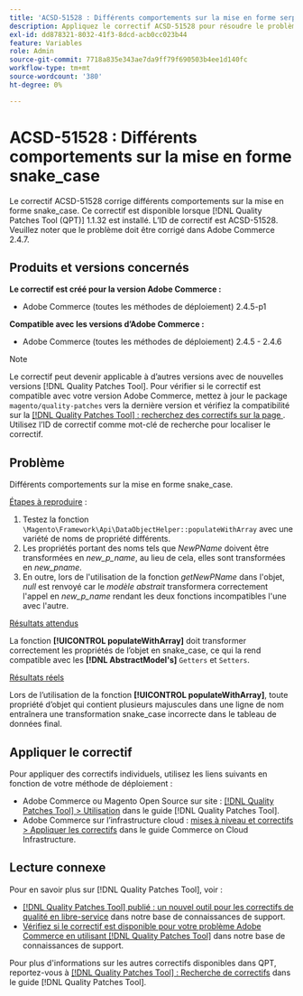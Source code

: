 ```yaml
---
title: 'ACSD-51528 : Différents comportements sur la mise en forme serpent_case'
description: Appliquez le correctif ACSD-51528 pour résoudre le problème Adobe Commerce où il existe différents comportements sur la mise en forme snake_case.
exl-id: dd878321-8032-41f3-8dcd-acb0cc023b44
feature: Variables
role: Admin
source-git-commit: 7718a835e343ae7da9ff79f690503b4ee1d140fc
workflow-type: tm+mt
source-wordcount: '380'
ht-degree: 0%

---
```


# ACSD-51528 : Différents comportements sur la mise en forme snake_case

Le correctif ACSD-51528 corrige différents comportements sur la mise en forme snake_case. Ce correctif est disponible lorsque [!DNL Quality Patches Tool (QPT)] 1.1.32 est installé. L’ID de correctif est ACSD-51528. Veuillez noter que le problème doit être corrigé dans Adobe Commerce 2.4.7.

## Produits et versions concernés

**Le correctif est créé pour la version Adobe Commerce :**

* Adobe Commerce (toutes les méthodes de déploiement) 2.4.5-p1

**Compatible avec les versions d’Adobe Commerce :**

* Adobe Commerce (toutes les méthodes de déploiement) 2.4.5 - 2.4.6

>[!NOTE]
>
>Le correctif peut devenir applicable à d’autres versions avec de nouvelles versions [!DNL Quality Patches Tool]. Pour vérifier si le correctif est compatible avec votre version Adobe Commerce, mettez à jour le package `magento/quality-patches` vers la dernière version et vérifiez la compatibilité sur la [[!DNL Quality Patches Tool] : recherchez des correctifs sur la page ](https://experienceleague.adobe.com/tools/commerce-quality-patches/index.html). Utilisez l’ID de correctif comme mot-clé de recherche pour localiser le correctif.

## Problème

Différents comportements sur la mise en forme snake_case.

<u>Étapes à reproduire</u> :

1. Testez la fonction `\Magento\Framework\Api\DataObjectHelper::populateWithArray` avec une variété de noms de propriété différents.
1. Les propriétés portant des noms tels que *NewPName* doivent être transformées en *new_p_name*, au lieu de cela, elles sont transformées en *new_pname*.
1. En outre, lors de l&#39;utilisation de la fonction *getNewPName* dans l&#39;objet, *null* est renvoyé car le *modèle abstrait* transformera correctement l&#39;appel en *new_p_name* rendant les deux fonctions incompatibles l&#39;une avec l&#39;autre.

<u>Résultats attendus</u>

La fonction **[!UICONTROL populateWithArray]** doit transformer correctement les propriétés de l’objet en snake_case, ce qui la rend compatible avec les **[!DNL AbstractModel's]** `Getters` et `Setters`.

<u>Résultats réels</u>

Lors de l’utilisation de la fonction **[!UICONTROL populateWithArray]**, toute propriété d’objet qui contient plusieurs majuscules dans une ligne de nom entraînera une transformation snake_case incorrecte dans le tableau de données final.

## Appliquer le correctif

Pour appliquer des correctifs individuels, utilisez les liens suivants en fonction de votre méthode de déploiement :

* Adobe Commerce ou Magento Open Source sur site : [[!DNL Quality Patches Tool] > Utilisation](https://experienceleague.adobe.com/docs/commerce-operations/tools/quality-patches-tool/usage.html) dans le guide [!DNL Quality Patches Tool].
* Adobe Commerce sur l’infrastructure cloud : [mises à niveau et correctifs > Appliquer les correctifs](https://experienceleague.adobe.com/docs/commerce-cloud-service/user-guide/develop/upgrade/apply-patches.html) dans le guide Commerce on Cloud Infrastructure.

## Lecture connexe

Pour en savoir plus sur [!DNL Quality Patches Tool], voir :

* [[!DNL Quality Patches Tool] publié : un nouvel outil pour les correctifs de qualité en libre-service](/help/announcements/adobe-commerce-announcements/magento-quality-patches-released-new-tool-to-self-serve-quality-patches.md) dans notre base de connaissances de support.
* [Vérifiez si le correctif est disponible pour votre problème Adobe Commerce en utilisant  [!DNL Quality Patches Tool]](/help/support-tools/patches-available-in-qpt-tool/check-patch-for-magento-issue-with-magento-quality-patches.md) dans notre base de connaissances de support.

Pour plus d&#39;informations sur les autres correctifs disponibles dans QPT, reportez-vous à [[!DNL Quality Patches Tool] : Recherche de correctifs](https://experienceleague.adobe.com/tools/commerce-quality-patches/index.html) dans le guide [!DNL Quality Patches Tool].
